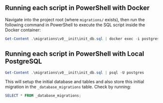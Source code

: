 ## Running each script in PowerShell with Docker

Navigate into the project root (where `migrations/` exists), then run the following command in PowerShell to execute the SQL script inside the Docker container:

```powershell
Get-Content .\migrations\v0__init\init_db.sql | docker exec -i postgres_container psql -U postgres
```

## Running each script in PowerShell with Local PostgreSQL

```powershell
Get-Content .\migrations\v0__init\init_db.sql | psql -U postgres
```

This will setup the initial database and tables and also store this initial migration in the `_database_migrations` table. Check by running:

```powershell
SELECT * FROM _database_migrations;
```
